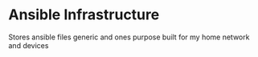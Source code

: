 # Ansible Infrastructure

Stores ansible files generic and ones purpose built for my home network and devices
